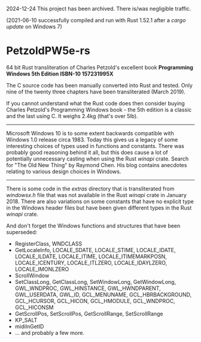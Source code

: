 2024-12-24 This project has been archived. There is/was negligible traffic.

(2021-06-10 successfully compiled and run with Rust 1.52.1 after a *cargo update* on Windows 7)

# PetzoldPW5e-rs
64 bit Rust transliteration of Charles Petzold's excellent book **Programming Windows 
5th Edition ISBN-10 157231995X**

The C source code has been manually converted into Rust and tested. 
Only nine of the twenty three chapters have been transliterated (March 2019).

If you cannot understand what the Rust code does then consider buying Charles Petzold's 
Programming Windows book - the 5th edition is a classic and the last using C.
It weighs 2.4kg (that's over 5lb).

---

Microsoft Windows 10 is to some extent backwards compatible with Windows 1.0 release 
circa 1983. Today this gives us a legacy of some interesting choices of types used 
in functions and constants. There was probably good reasoning behind it all,
but this does cause a lot of potentially unnecessary casting when using the Rust
*winapi* crate. Search for "The Old New Thing" by Raymond Chen. His blog contains
anecdotes relating to various design choices in Windows.
___

There is some code in the *extras* directory that is transliterated from 
*windowsx.h* file that was not available in the Rust *winapi* crate in January 2018.
There are also variations on some constants that have no explicit type in the 
Windows header files but have been given different types in the Rust *winapi* crate.

And don't forget the Windows functions and structures that have been superseded:

- RegisterClass, WNDCLASS
- GetLocaleInfo, LOCALE_SDATE, LOCALE_STIME, LOCALE_IDATE, LOCALE_ILDATE, LOCALE_ITIME, 
  LOCALE_ITIMEMARKPOSN, LOCALE_ICENTURY, LOCALE_ITLZERO, LOCALE_IDAYLZERO, LOCALE_IMONLZERO
- ScrollWindow
- SetClassLong, GetClassLong, SetWindowLong, GetWindowLong, GWL_WNDPROC, GWL_HINSTANCE, 
  GWL_HWNDPARENT, GWL_USERDATA, GWL_ID, GCL_MENUNAME, GCL_HBRBACKGROUND, GCL_HCURSOR, GCL_HICON,
  GCL_HMODULE, GCL_WNDPROC, GCL_HICONSM  
- GetScrollPos, SetScrollPos, GetScrollRange, SetScrollRange
- KP_SALT
- midiInGetID
- ... and probably a few more.
